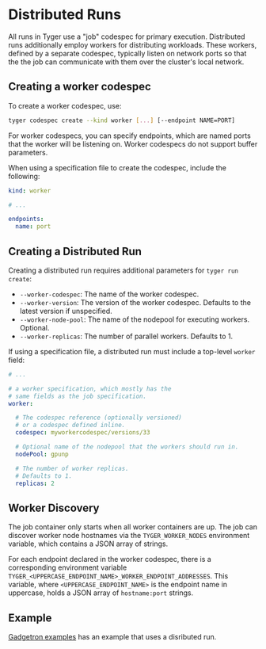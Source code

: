 # Distributed Runs

All runs in Tyger use a "job" codespec for primary execution. Distributed runs
additionally employ workers for distributing workloads. These workers, defined
by a separate codespec, typically listen on network ports so that the the job
can communicate with them over the cluster's local network.

## Creating a worker codespec

To create a worker codespec, use:

```bash
tyger codespec create --kind worker [...] [--endpoint NAME=PORT]
```

For worker codespecs, you can specify endpoints, which are named ports that the
worker will be listening on. Worker codespecs do not support buffer parameters.

When using a specification file to create the codespec, include the following:

```yaml
kind: worker

# ...

endpoints:
  name: port
```

## Creating a Distributed Run

Creating a distributed run requires additional parameters for `tyger run create`:

- `--worker-codespec`: The name of the worker codespec.
- `--worker-version`: The version of the worker codespec. Defaults to the latest
  version if unspecified.
- `--worker-node-pool`: The name of the nodepool for executing workers.
  Optional.
- `--worker-replicas`: The number of parallel workers. Defaults to 1.

If using a specification file, a distributed run must include a top-level
`worker` field:

```yaml
# ...

# a worker specification, which mostly has the
# same fields as the job specification.
worker:

  # The codespec reference (optionally versioned)
  # or a codespec defined inline.
  codespec: myworkercodespec/versions/33

  # Optional name of the nodepool that the workers should run in.
  nodePool: gpunp

  # The number of worker replicas.
  # Defaults to 1.
  replicas: 2
```

## Worker Discovery

The job container only starts when all worker containers are up. The job
can discover worker node hostnames via the `TYGER_WORKER_NODES` environment
variable, which contains a JSON array of strings.

For each endpoint declared in the worker codespec, there is a corresponding
environment variable
`TYGER_<UPPERCASE_ENDPOINT_NAME>_WORKER_ENDPOINT_ADDRESSES`. This variable,
where `<UPPERCASE_ENDPOINT_NAME>` is the endpoint name in uppercase, holds a
JSON array of `hostname:port` strings.

## Example

[Gadgetron
examples](../reference/gadgetron/gadgetron.md#distributed-reconstruction) has an
example that uses a disributed run.
